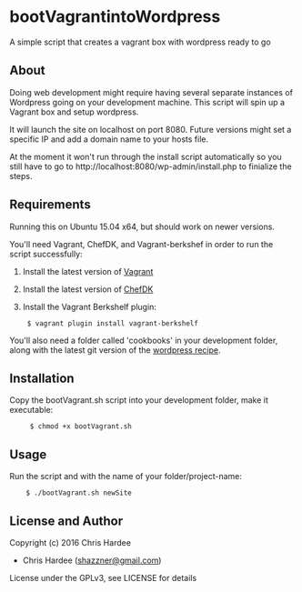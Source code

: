 # bootVagrantintoWordpress
A simple script that creates a vagrant box with wordpress ready to go

## About
Doing web development might require having several separate instances of Wordpress going on your development machine. This script will spin up a Vagrant box and setup wordpress.

It will launch the site on localhost on port 8080. Future versions might set a specific IP and add a domain name to your hosts file.

At the moment it won't run through the install script automatically so you still have to go to http://localhost:8080/wp-admin/install.php to finialize the steps.

## Requirements
Running this on Ubuntu 15.04 x64, but should work on newer versions.

You'll need Vagrant, ChefDK, and Vagrant-berkshef in order to run the script successfully:
1. Install the latest version of [Vagrant](http://www.vagrantup.com/downloads.html)
2. Install the latest version of [ChefDK](https://downloads.chef.io/chef-dk/)
3. Install the Vagrant Berkshelf plugin:

        $ vagrant plugin install vagrant-berkshelf

You'll also need a folder called 'cookbooks' in your development folder, along with the latest git version of the [wordpress recipe](https://github.com/brint/wordpress-cookbook).

## Installation

Copy the bootVagrant.sh script into your development folder, make it executable:

         $ chmod +x bootVagrant.sh

## Usage

Run the script and with the name of your folder/project-name:

        $ ./bootVagrant.sh newSite

## License and Author

Copyright (c) 2016 Chris Hardee
- Chris Hardee (shazzner@gmail.com)

License under the GPLv3, see LICENSE for details